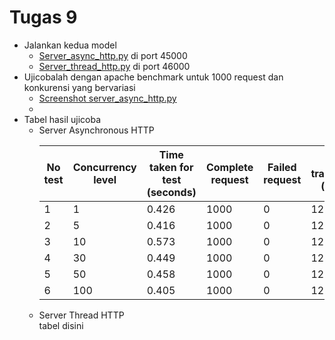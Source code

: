 # Tugas 9

- Jalankan kedua model
  - [Server_async_http.py](../tugas9/server_async_http.py) di port 45000
  - [Server_thread_http.py](../tugas9/server_thread_http.py) di port 46000
- Ujicobalah dengan apache benchmark untuk 1000 request dan konkurensi yang bervariasi  
  - [Screenshot server_async_http.py](https://htmlpreview.github.io/?https://github.com/pizzaismyname/PROGJAR_051117400000112/blob/master/tugas9/screenshot/server_async_http.html)
  - 
- Tabel hasil ujicoba
  - Server Asynchronous HTTP  
    <table>
    <thead>
    <tr>
        <th>No test<br></th>
        <th>Concurrency level<br></th>
        <th>Time taken for test<br>(seconds)</th>
        <th>Complete request<br></th>
        <th>Failed request<br></th>
        <th>Total transferred<br>(bytes)</th>
        <th>Request per second<br></th>
        <th>Time per request<br>(ms)</th>
        <th>Transfer rate<br>(Kbytes/sec)</th>
    </tr>
    </thead>
    <tbody>
    <tr>
        <td>1</td>
        <td>1</td>
        <td>0.426</td>
        <td>1000</td>
        <td>0</td>
        <td>122000</td>
        <td>2344.68</td>
        <td>0.426</td>
        <td>279.35</td>
    </tr>
    <tr>
        <td>2</td>
        <td>5</td>
        <td>0.416</td>
        <td>1000</td>
        <td>0</td>
        <td>122000</td>
        <td>2401.73</td>
        <td>2.082</td>
        <td>286.14</td>
    </tr>
    <tr>
        <td>3</td>
        <td>10</td>
        <td><span style="font-weight:400;font-style:normal">0.573</span></td>
        <td>1000</td>
        <td>0</td>
        <td>122000</td>
        <td><span style="font-weight:400;font-style:normal">1745.28</span></td>
        <td><span style="font-weight:400;font-style:normal">5.730</span></td>
        <td><span style="font-weight:400;font-style:normal">207.93</span></td>
    </tr>
    <tr>
        <td>4</td>
        <td>30</td>
        <td><span style="font-weight:400;font-style:normal">0.449</span></td>
        <td>1000</td>
        <td>0</td>
        <td>122000</td>
        <td><span style="font-weight:400;font-style:normal">2229.55</span></td>
        <td><span style="font-weight:400;font-style:normal">13.456</span></td>
        <td><span style="font-weight:400;font-style:normal">265.63</span></td>
    </tr>
    <tr>
        <td>5</td>
        <td>50</td>
        <td><span style="font-weight:400;font-style:normal">0.458</span></td>
        <td>1000</td>
        <td>0</td>
        <td>122000</td>
        <td><span style="font-weight:400;font-style:normal">2181.15</span></td>
        <td><span style="font-weight:400;font-style:normal">22.924</span></td>
        <td><span style="font-weight:400;font-style:normal">259.86</span></td>
    </tr>
    <tr>
        <td>6</td>
        <td>100</td>
        <td><span style="font-weight:400;font-style:normal">0.405</span></td>
        <td>1000</td>
        <td>0</td>
        <td>122000</td>
        <td><span style="font-weight:400;font-style:normal">2468.48</span><br></td>
        <td><span style="font-weight:400;font-style:normal">40.511</span></td>
        <td><span style="font-weight:400;font-style:normal">294.10</span></td>
    </tr>
    </tbody>
    </table>
  - Server Thread HTTP  
  tabel disini
